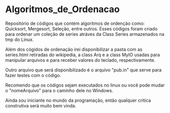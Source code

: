 # Algoritmos_de_Ordenacao
Repositório de códigos que contém algoritmos de ordenção como: Quicksort, Mergesort, Seleção, entre outros. Esses códigos foram criado para ordenar um coleção de series atráves da Class Series armazenados na tmp do Linux.

Além dos cógidos de ordenação irei disponibilizar a pasta com as series.html retiradas do wikipedia, a class Arq e a class MyIO usadas para manipular arquivos e para receber valores do teclado, respectivamente.

Outro arquivo que será disponibilizado é o arquivo "pub.in" que serve para fazer testes com o código.

Recomendo que os códigos sejam executados no linux ou você pode mudar o "nomeArquivo" para o caminho dele no Windows.

Ainda sou iniciante no mundo da programação, então qualquer critíca construtiva será muito bem vinda.
